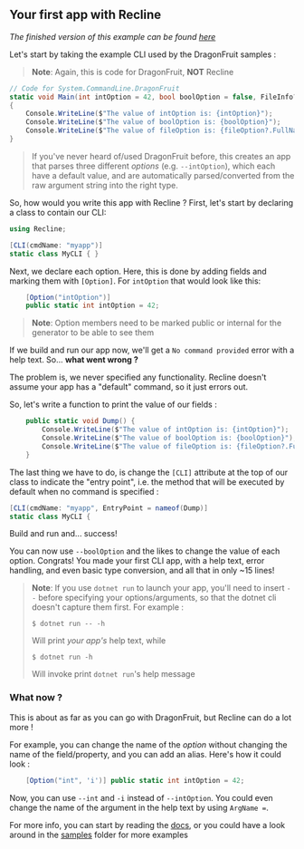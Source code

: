## Your first app with Recline

*The finished version of this example can be found [here](samples/DragonFruit/)*

Let's start by taking the example CLI used by the DragonFruit samples :

> **Note**: Again, this is code for DragonFruit, **NOT** Recline

```csharp
// Code for System.CommandLine.DragonFruit
static void Main(int intOption = 42, bool boolOption = false, FileInfo? fileOption = null)
{
    Console.WriteLine($"The value of intOption is: {intOption}");
    Console.WriteLine($"The value of boolOption is: {boolOption}");
    Console.WriteLine($"The value of fileOption is: {fileOption?.FullName ?? "null"}");
}
```

> If you've never heard of/used DragonFruit before, this creates an app that parses three different *options* (e.g. `--intOption`), which each have a default value, and are automatically parsed/converted from the raw argument string into the right type.

So, how would you write this app with Recline ? First, let's start by declaring a class to contain our CLI:

```csharp
using Recline;

[CLI(cmdName: "myapp")]
static class MyCLI { }
```

Next, we declare each option. Here, this is done by adding fields and marking them with `[Option]`. For `intOption` that would look like this:

```csharp
    [Option("intOption")]
    public static int intOption = 42;
```

> **Note**: Option members need to be marked public or internal for the generator to be able to see them

If we build and run our app now, we'll get a `No command provided` error with a help text. So... **what went wrong ?**

The problem is, we never specified any functionality. Recline doesn't assume your app has a "default" command, so it just errors out.

So, let's write a function to print the value of our fields :

```csharp
    public static void Dump() {
        Console.WriteLine($"The value of intOption is: {intOption}");
        Console.WriteLine($"The value of boolOption is: {boolOption}");
        Console.WriteLine($"The value of fileOption is: {fileOption?.FullName ?? "null"}");
    }
```

The last thing we have to do, is change the `[CLI]` attribute at the top of our class to indicate the "entry point", i.e. the method that will be executed by default when no command is specified :

```csharp
[CLI(cmdName: "myapp", EntryPoint = nameof(Dump)]
static class MyCLI {
```

Build and run and... success!

You can now use `--boolOption` and the likes to change the value of each option. Congrats! You made your first CLI app, with a help text, error handling, and even basic type conversion, and all that in only ~15 lines!

> **Note**: If you use `dotnet run` to launch your app, you'll need to insert `--` before specifying your options/arguments, so that the dotnet cli doesn't capture them first. For example :
>
> ```shell
> $ dotnet run -- -h
> ```
>
> Will print *your app's* help text, while
>
> ```shell
> $ dotnet run -h
> ```
>
> Will invoke print `dotnet run`'s help message

### What now ?

This is about as far as you can go with DragonFruit, but Recline can do a lot more !

For example, you can change the name of the *option* without changing the name of the field/property, and you can add an alias. Here's how it could look :

```csharp
    [Option("int", 'i')] public static int intOption = 42;
```

Now, you can use `--int` and `-i` instead of `--intOption`. You could even change the name of the argument in the help text by using `ArgName =`.

For more info, you can start by reading the [docs](docs/), or you could have a look around in the [samples](samples/) folder for more examples
